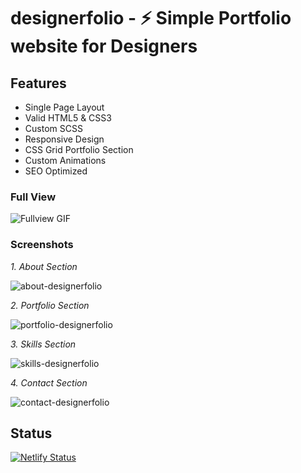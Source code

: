 # designerfolio - ⚡️ Simple Portfolio website for Designers

## Features
* Single Page Layout
* Valid HTML5 & CSS3
* Custom SCSS
* Responsive Design
* CSS Grid Portfolio Section
* Custom Animations
* SEO Optimized 

### Full View

![Fullview GIF](https://github.com/mohdrishin/designerfolio/blob/master/examples/portfolio-full-example.gif)

### Screenshots

*1. About Section*

![about-designerfolio](https://github.com/mohdrishin/designerfolio/blob/master/examples/landing-about.png)

*2. Portfolio Section*

![portfolio-designerfolio](https://github.com/mohdrishin/designerfolio/blob/master/examples/portfolio-section.png)

*3. Skills Section*

![skills-designerfolio](https://github.com/mohdrishin/designerfolio/blob/master/examples/skills-section.png)

*4. Contact Section*

![contact-designerfolio](https://github.com/mohdrishin/designerfolio/blob/master/examples/contact-section.png)

## Status

[![Netlify Status](https://api.netlify.com/api/v1/badges/25f9f5d9-0b32-4f5e-8b2b-0890bd804bbf/deploy-status)](https://app.netlify.com/sites/designerfolio/deploys)
